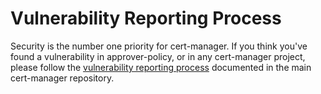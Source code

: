 # Vulnerability Reporting Process

Security is the number one priority for cert-manager. If you think you've
found a vulnerability in approver-policy, or in any cert-manager
project, please follow the [vulnerability reporting process](https://github.com/jetstack/cert-manager/blob/master/SECURITY.md)
documented in the main cert-manager repository.
